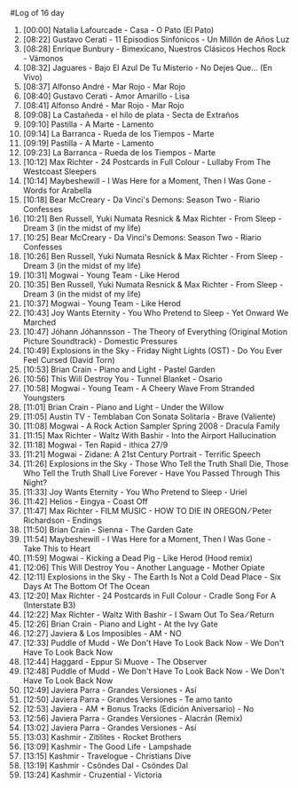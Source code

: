 #Log of 16 day

1. [00:00] Natalia Lafourcade - Casa - O Pato (El Pato)
1. [08:22] Gustavo Cerati - 11 Episodios Sinfónicos - Un Millón de Años Luz
1. [08:28] Enrique Bunbury - Bimexicano, Nuestros Clásicos Hechos Rock - Vámonos
1. [08:32] Jaguares - Bajo El Azul De Tu Misterio - No Dejes Que... (En Vivo)
1. [08:37] Alfonso André - Mar Rojo - Mar Rojo
1. [08:40] Gustavo Cerati - Amor Amarillo - Lisa
1. [08:41] Alfonso André - Mar Rojo - Mar Rojo
1. [09:08] La Castañeda - el hilo de plata - Secta de Extraños
1. [09:10] Pastilla - A Marte - Lamento
1. [09:14] La Barranca - Rueda de los Tiempos - Marte
1. [09:19] Pastilla - A Marte - Lamento
1. [09:23] La Barranca - Rueda de los Tiempos - Marte
1. [10:12] Max Richter - 24 Postcards in Full Colour - Lullaby From The Westcoast Sleepers
1. [10:14] Maybeshewill - I Was Here for a Moment, Then I Was Gone - Words for Arabella
1. [10:18] Bear McCreary - Da Vinci's Demons: Season Two - Riario Confesses
1. [10:21] Ben Russell, Yuki Numata Resnick & Max Richter - From Sleep - Dream 3 (in the midst of my life)
1. [10:25] Bear McCreary - Da Vinci's Demons: Season Two - Riario Confesses
1. [10:26] Ben Russell, Yuki Numata Resnick & Max Richter - From Sleep - Dream 3 (in the midst of my life)
1. [10:31] Mogwai - Young Team - Like Herod
1. [10:35] Ben Russell, Yuki Numata Resnick & Max Richter - From Sleep - Dream 3 (in the midst of my life)
1. [10:37] Mogwai - Young Team - Like Herod
1. [10:43] Joy Wants Eternity - You Who Pretend to Sleep - Yet Onward We Marched
1. [10:47] Jóhann Jóhannsson - The Theory of Everything (Original Motion Picture Soundtrack) - Domestic Pressures
1. [10:49] Explosions in the Sky - Friday Night Lights (OST) - Do You Ever Feel Cursed  (David Torn)
1. [10:53] Brian Crain - Piano and Light - Pastel Garden
1. [10:56] This Will Destroy You - Tunnel Blanket - Osario
1. [10:58] Mogwai - Young Team - A Cheery Wave From Stranded Youngsters
1. [11:01] Brian Crain - Piano and Light - Under the Willow
1. [11:05] Austin TV - Temblaban Con Sonata Solitaria - Brave (Valiente)
1. [11:08] Mogwai - A Rock Action Sampler Spring 2008 - Dracula Family
1. [11:15] Max Richter - Waltz With Bashir - Into the Airport Hallucination
1. [11:18] Mogwai - Ten Rapid - ithica 27/9
1. [11:21] Mogwai - Zidane: A 21st Century Portrait - Terrific Speech
1. [11:26] Explosions in the Sky - Those Who Tell the Truth Shall Die, Those Who Tell the Truth Shall Live Forever - Have You Passed Through This Night?
1. [11:33] Joy Wants Eternity - You Who Pretend to Sleep - Uriel
1. [11:42] Helios - Eingya - Coast Off
1. [11:47] Max Richter - FILM MUSIC - HOW TO DIE IN OREGON ⁄ Peter Richardson - Endings
1. [11:50] Brian Crain - Sienna - The Garden Gate
1. [11:54] Maybeshewill - I Was Here for a Moment, Then I Was Gone - Take This to Heart
1. [11:59] Mogwai - Kicking a Dead Pig - Like Herod (Hood remix)
1. [12:06] This Will Destroy You - Another Language - Mother Opiate
1. [12:11] Explosions in the Sky - The Earth Is Not a Cold Dead Place - Six Days At The Bottom Of The Ocean
1. [12:20] Max Richter - 24 Postcards in Full Colour - Cradle Song For A (Interstate B3)
1. [12:22] Max Richter - Waltz With Bashir - I Swam Out To Sea ⁄ Return
1. [12:26] Brian Crain - Piano and Light - At the Ivy Gate
1. [12:27] Javiera & Los Imposibles - AM - NO
1. [12:33] Puddle of Mudd - We Don't Have To Look Back Now - We Don't Have To Look Back Now
1. [12:44] Haggard - Eppur Si Muove - The Observer
1. [12:48] Puddle of Mudd - We Don't Have To Look Back Now - We Don't Have To Look Back Now
1. [12:49] Javiera Parra - Grandes Versiones - Así
1. [12:50] Javiera Parra - Grandes Versiones - Te amo tanto
1. [12:53] Javiera - AM + Bonus Tracks (Edición Aniversario) - No
1. [12:56] Javiera Parra - Grandes Versiones - Alacrán (Remix)
1. [13:02] Javiera Parra - Grandes Versiones - Así
1. [13:03] Kashmir - Zitilites - Rocket Brothers
1. [13:09] Kashmir - The Good Life - Lampshade
1. [13:15] Kashmir - Travelogue - Christians Dive
1. [13:19] Kashmir - Csöndes Dal - Csöndes Dal
1. [13:24] Kashmir - Cruzential - Victoria
